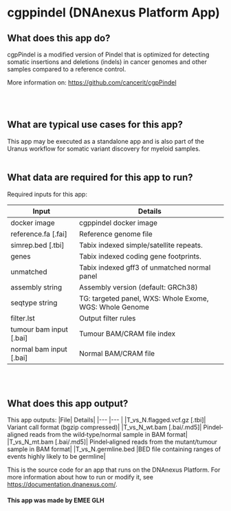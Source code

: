 <!-- dx-header -->
# cgppindel (DNAnexus Platform App)
  
  
  
## What does this app do?
cgpPindel is a modified version of Pindel that is optimized for detecting somatic insertions and deletions (indels) in cancer genomes and other samples compared to a reference control.

More information on: https://github.com/cancerit/cgpPindel

<br></br>

## What are typical use cases for this app?
This app may be executed as a standalone app and is also part of the Uranus workflow for somatic variant discovery for myeloid samples.
<br></br>

## What data are required for this app to run?
Required inputs for this app:

|Input |Details|
|--- |---|
|docker image| cgppindel docker image |
|reference.fa [.fai] |Reference genome file|
|simrep.bed [.tbi]| Tabix indexed simple/satellite repeats.|
| genes | Tabix indexed coding gene footprints.|
|unmatched|Tabix indexed gff3 of unmatched normal panel|
|assembly string| Assembly version (default: GRCh38) |
|seqtype string| TG: targeted panel, WXS: Whole Exome, WGS: Whole Genome|
|filter.lst|Output filter rules|
|tumour bam input [.bai]|Tumour BAM/CRAM file index |
|normal bam input [.bai]|Normal BAM/CRAM file|
<br></br>

## What does this app output?
This app outputs:
|File| Details|
|--- |--- |
|T_vs_N.flagged.vcf.gz [.tbi]|	Variant call format (bgzip compressed)|
|T_vs_N_wt.bam [.bai/.md5]|	Pindel‐aligned reads from the wild‐type/normal sample in BAM format|
|T_vs_N_mt.bam [.bai/.md5]|	Pindel‐aligned reads from the mutant/tumour sample in BAM format|
|T_vs_N.germline.bed	|BED file containing ranges of events highly likely to be germline|

This is the source code for an app that runs on the DNAnexus Platform.
For more information about how to run or modify it, see
https://documentation.dnanexus.com/.

#### This app was made by EMEE GLH